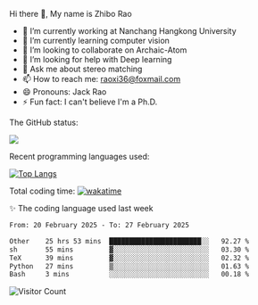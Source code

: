 Hi there 👋, My name is Zhibo Rao
- 🔭 I’m currently working at Nanchang Hangkong University
- 🌱 I’m currently learning computer vision
- 👯 I’m looking to collaborate on Archaic-Atom
- 🤔 I’m looking for help with Deep learning
- 💬 Ask me about stereo matching
- 📫 How to reach me: raoxi36@foxmail.com
- 😄 Pronouns: Jack Rao
- ⚡ Fun fact: I can't believe I'm a Ph.D.

The GitHub status:

![](https://github-readme-stats.vercel.app/api?username=ZhiboRao)

Recent programming languages used:

[![Top Langs](https://github-readme-stats.vercel.app/api/top-langs/?username=ZhiboRao&layout=compact)](https://github.com/anuraghazra/github-readme-stats)

Total coding time: [![wakatime](https://wakatime.com/badge/user/51ec5ec7-4742-4243-9eea-732ade32c0b7.svg)](https://wakatime.com/@51ec5ec7-4742-4243-9eea-732ade32c0b7)

✨ The coding language used last week 
<!--START_SECTION:waka-->

```txt
From: 20 February 2025 - To: 27 February 2025

Other    25 hrs 53 mins  ███████████████████████░░   92.27 %
sh       55 mins         ▓░░░░░░░░░░░░░░░░░░░░░░░░   03.30 %
TeX      39 mins         ▓░░░░░░░░░░░░░░░░░░░░░░░░   02.32 %
Python   27 mins         ▒░░░░░░░░░░░░░░░░░░░░░░░░   01.63 %
Bash     3 mins          ░░░░░░░░░░░░░░░░░░░░░░░░░   00.18 %
```

<!--END_SECTION:waka-->

![Visitor Count](https://profile-counter.glitch.me/Raohaocheng/count.svg)
